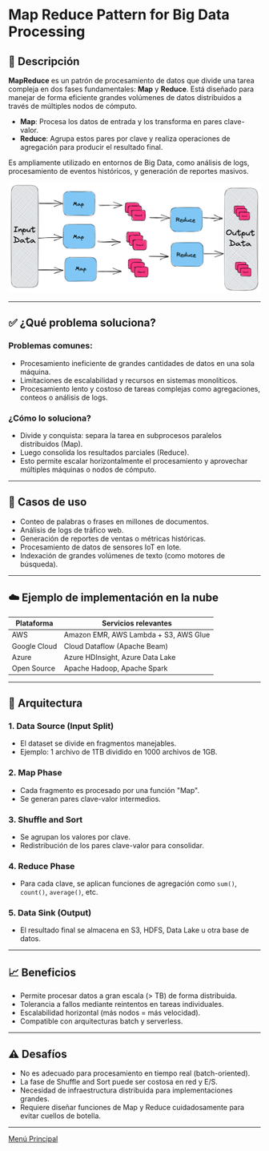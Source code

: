 # Map Reduce Pattern for Big Data Processing

## 🧩 Descripción

**MapReduce** es un patrón de procesamiento de datos que divide una tarea compleja en dos fases fundamentales: **Map** y **Reduce**. Está diseñado para manejar de forma eficiente grandes volúmenes de datos distribuidos a través de múltiples nodos de cómputo.

- **Map**: Procesa los datos de entrada y los transforma en pares clave-valor.
- **Reduce**: Agrupa estos pares por clave y realiza operaciones de agregación para producir el resultado final.

Es ampliamente utilizado en entornos de Big Data, como análisis de logs, procesamiento de eventos históricos, y generación de reportes masivos.

![Map Reduce Pattern](../images/map_reduce.png)

---

## ✅ ¿Qué problema soluciona?

### Problemas comunes:
- Procesamiento ineficiente de grandes cantidades de datos en una sola máquina.
- Limitaciones de escalabilidad y recursos en sistemas monolíticos.
- Procesamiento lento y costoso de tareas complejas como agregaciones, conteos o análisis de logs.

### ¿Cómo lo soluciona?
- Divide y conquista: separa la tarea en subprocesos paralelos distribuidos (Map).
- Luego consolida los resultados parciales (Reduce).
- Esto permite escalar horizontalmente el procesamiento y aprovechar múltiples máquinas o nodos de cómputo.

---

## 🎯 Casos de uso

- Conteo de palabras o frases en millones de documentos.
- Análisis de logs de tráfico web.
- Generación de reportes de ventas o métricas históricas.
- Procesamiento de datos de sensores IoT en lote.
- Indexación de grandes volúmenes de texto (como motores de búsqueda).

---

## ☁️ Ejemplo de implementación en la nube

| Plataforma         | Servicios relevantes                  |
|-------------------|----------------------------------------|
| AWS               | Amazon EMR, AWS Lambda + S3, AWS Glue |
| Google Cloud      | Cloud Dataflow (Apache Beam)           |
| Azure             | Azure HDInsight, Azure Data Lake       |
| Open Source       | Apache Hadoop, Apache Spark            |

---

## 🧱 Arquitectura

### 1. Data Source (Input Split)
- El dataset se divide en fragmentos manejables.
- Ejemplo: 1 archivo de 1TB dividido en 1000 archivos de 1GB.

### 2. Map Phase
- Cada fragmento es procesado por una función "Map".
- Se generan pares clave-valor intermedios.

### 3. Shuffle and Sort
- Se agrupan los valores por clave.
- Redistribución de los pares clave-valor para consolidar.

### 4. Reduce Phase
- Para cada clave, se aplican funciones de agregación como `sum()`, `count()`, `average()`, etc.

### 5. Data Sink (Output)
- El resultado final se almacena en S3, HDFS, Data Lake u otra base de datos.

---

## 📈 Beneficios
- Permite procesar datos a gran escala (> TB) de forma distribuida.
- Tolerancia a fallos mediante reintentos en tareas individuales.
- Escalabilidad horizontal (más nodos = más velocidad).
- Compatible con arquitecturas batch y serverless.

---

## ⚠️ Desafíos
- No es adecuado para procesamiento en tiempo real (batch-oriented).
- La fase de Shuffle and Sort puede ser costosa en red y E/S.
- Necesidad de infraestructura distribuida para implementaciones grandes.
- Requiere diseñar funciones de Map y Reduce cuidadosamente para evitar cuellos de botella.

--- 

[Menú Principal](https://github.com/wilfredoha/cloud-architecture-patterns)